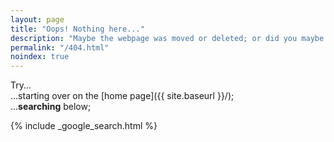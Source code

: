 ```yaml
---
layout: page
title: "Oops! Nothing here..."
description: "Maybe the webpage was moved or deleted; or did you maybe mistype the link?"
permalink: "/404.html"
noindex: true
---
```

Try...  
...starting over on the [home page]({{ site.baseurl }}/);  
...**searching** below;  

{% include _google_search.html %}
